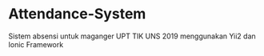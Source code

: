# Attendance-System
Sistem absensi untuk maganger UPT TIK UNS 2019 menggunakan Yii2 dan Ionic Framework
